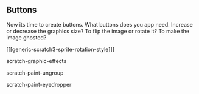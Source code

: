 ## Buttons
Now its time to create buttons. What buttons does you app need. Increase or decrease the graphics size? To flip the image or rotate it? To make the image ghosted?



[[[generic-scratch3-sprite-rotation-style]]]


scratch-graphic-effects

scratch-paint-ungroup

scratch-paint-eyedropper

